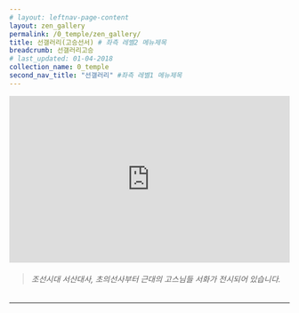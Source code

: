 ```yaml
---
# layout: leftnav-page-content
layout: zen_gallery
permalink: /0_temple/zen_gallery/
title: 선갤러리(고승선서) # 좌측 레벨2 메뉴제목
breadcrumb: 선갤러리고승
# last_updated: 01-04-2018 
collection_name: 0_temple
second_nav_title: "선갤러리" #좌측 레벨1 메뉴제목
---
```


<iframe width="100%"
        height="300"
        src="https://youtube.com/embed/wKjkdmNswZ0?t=12"
        frameborder="0"
        allow="autoplay; encrypted-media"
        allowfullscreen></iframe>

> ###### *조선시대 서산대사, 초의선사부터 근대의 고스님들 서화가 전시되어 있습니다.*

---
<!-- 
**선갤러리(고승선서)** -->


<!-- ||||||||||
|:-:|:-:|:-:|:-:|:-:|:-:|:-:|:-:|:-:|
|서산대사|초의선사|만공스님|경봉스님|퇴경권상로스님|백학명스님|춘담스님|대은스님|한용운스님|
|환경스님|청담스님|구산스님|해안스님|석주스님|서암스님|일타스님|관응스님|청화스님|
|탄허스님|용봉스님|서운스님|성우스님|법정스님|석정스님|원담스님|중광스님|혜암스님|
|동헌스님|정광스님|서옹스님|옥봉스님|월하스님|일장스님|수안스님|송담스님|설정스님|
|원광스님|월주덕문|만봉스님|기현스님|혜인스님|||||
|||||||||| -->

<!--  1. 스님 사진 (또는 초상화) 2. 스님 소개 3. 선갤러리 서화 사진 4. 서화 설명 ....아래 페이지와 같이 구성되면 어떨까? 합니다. -->

<!-- **일반작가** -->
<!-- ||||||||||
|:-:|:-:|:-:|:-:|:-:|:-:|:-:|:-:|:-:|
|강암송성용|근제노영|김옥균|라오|미산허영구|미산황용하|백의관음|산민이용|석전황욱|
|성하유석영|소공|송전|어세창|여초김응현|유경희|은봉|의암김정호|이서령|
|이은혁|이철규|일중김충현|조범재|창암이삼만|추사김정희|판화가이철수|해강김규진|기현용상방|
|동헌|||||||||
|||||||||| -->

<!--  1. 스님 사진 (또는 초상화) 2. 스님 소개 3. 선갤러리 서화 사진 4. 서화 설명 ....아래 페이지와 같이 구성되면 어떨까? 합니다. -->
